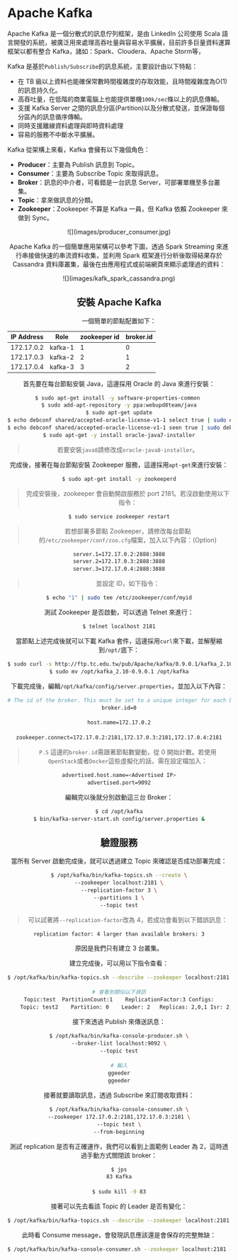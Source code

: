 # Apache Kafka 
Apache Kafka 是一個分散式的訊息佇列框架，是由 LinkedIn 公司使用 Scala 語言開發的系統，被廣泛用來處理高吞吐量與容易水平擴展，目前許多巨量資料運算框架以都有整合 Kafka，諸如：Spark、Cloudera、Apache Storm等，

Kafka 是基於```Publish/Subscribe```的訊息系統，主要設計由以下特點：
* 在 TB 級以上資料也能確保常數時間複雜度的存取效能，且時間複雜度為O(1)的訊息持久化。
* 高吞吐量，在低階的商業電腦上也能提供單機```100k/sec```條以上的訊息傳輸。
* 支援 Kafka Server 之間的訊息分區(Partition)以及分散式發送，並保證每個分區內的訊息循序傳輸。
* 同時支援離線資料處理與即時資料處理
* 容易的服務不中斷水平擴展。

Kafka 從架構上來看，Kafka 會擁有以下幾個角色：
* **Producer**：主要為 Publish 訊息到 Topic。
* **Consumer**：主要為 Subscribe Topic 來取得訊息。
* **Broker**：訊息的中介者，可看錯是一台訊息 Server，可部署單機至多台叢集。
* **Topic**：拿來做訊息的分類。
* **Zookeeper**：Zookeeper 不算是 Kafka 一員，但 Kafka 依賴 Zookeeper 來做到 Sync。

<center> ![](images/producer_consumer.jpg) 

Apache Kafka 的一個簡單應用架構可以參考下圖，透過 Spark Streaming 來進行串接做快速的串流資料收集，並利用 Spark 框架進行分析後取得結果存於 Cassandra 資料庫叢集，最後在由應用程式或前端網頁來顯示處理過的資料：

<center> ![](images/kafk_spark_cassandra.png)


## 安裝 Apache Kafka
一個簡單的節點配置如下：

| IP Address  |   Role   | zookeeper id | broker.id |
|-------------|----------|--------------|-----------|
|172.17.0.2   |  kafka-1 |       1      |     0     |
|172.17.0.3   |  kafka-2 |       2      |     1     |
|172.17.0.4   |  kafka-3 |       3      |     2     |

首先要在每台節點安裝 Java，這邊採用 Oracle 的 Java 來進行安裝：
```sh
$ sudo apt-get install -y software-properties-common 
$ sudo add-apt-repository -y ppa:webupd8team/java
$ sudo apt-get update
$ echo debconf shared/accepted-oracle-license-v1-1 select true | sudo debconf-set-selections
$ echo debconf shared/accepted-oracle-license-v1-1 seen true | sudo debconf-set-selections
$ sudo apt-get -y install oracle-java7-installer
```
> 若要安裝```java8```請修改成```oracle-java8-installer```。

完成後，接著在每台節點安裝 Zookeeper 服務，這邊採用```apt-get```來進行安裝：
```sh
$ sudo apt-get install -y zookeeperd
```
> 完成安裝後，zookeeper 會自動開啟服務於 port 2181。若沒啟動使用以下指令：
```sh
$ sudo service zookeeper restart
```

> 若想部署多節點 Zookeeper，請修改每台節點的```/etc/zookeeper/conf/zoo.cfg```檔案，加入以下內容：(Option) 
```sh
server.1=172.17.0.2:2888:3888
server.2=172.17.0.3:2888:3888
server.3=172.17.0.4:2888:3888
```
> 並設定 ID，如下指令：
```sh
$ echo "1" | sudo tee /etc/zookeeper/conf/myid
```

測試 Zookeeper 是否啟動，可以透過 Telnet 來進行：
```sh
$ telnet localhost 2181
```

當節點上述完成後就可以下載 Kafka 套件，這邊採用```curl```來下載，並解壓縮到```/opt/```底下：
```sh
$ sudo curl -s http://ftp.tc.edu.tw/pub/Apache/kafka/0.9.0.1/kafka_2.10-0.9.0.1.tgz | sudo tar -xz -C /opt/
$ sudo mv /opt/kafka_2.10-0.9.0.1 /opt/kafka
```

下載完成後，編輯```/opt/kafka/config/server.properties```，並加入以下內容：
```sh
# The id of the broker. This must be set to a unique integer for each broker.
broker.id=0

host.name=172.17.0.2

zookeeper.connect=172.17.0.2:2181,172.17.0.3:2181,172.17.0.4:2181
```
> ```P.S``` 這邊的```broker.id```需跟著節點數變動，從 0  開始計數。若使用```OpenStack```或者```Docker```這些虛擬化的話，需在設定檔加入：
```sh
advertised.host.name=<Advertised IP>
advertised.port=9092
```

編輯完以後就分別啟動這三台 Broker：
```sh
$ cd /opt/kafka
$ bin/kafka-server-start.sh config/server.properties &
```

## 驗證服務
當所有 Server 啟動完成後，就可以透過建立 Topic 來確認是否成功部署完成：
```sh
$ /opt/kafka/bin/kafka-topics.sh --create \
--zookeeper localhost:2181 \
--replication-factor 3 \
--partitions 1 \
--topic test
```
> 可以試著將```--replication-factor```改為 4，若成功會看到以下錯誤訊息：
```
replication factor: 4 larger than available brokers: 3
```
原因是我們只有建立 3 台叢集。

建立完成後，可以用以下指令查看：
```sh
$ /opt/kafka/bin/kafka-topics.sh --describe --zookeeper localhost:2181 --topic test

# 會看到類似以下資訊
Topic:test	PartitionCount:1	ReplicationFactor:3	Configs:
	Topic: test2	Partition: 0	Leader: 2	Replicas: 2,0,1	Isr: 2,0,1
```

接下來透過 Publish 來傳送訊息：
```sh
$ /opt/kafka/bin/kafka-console-producer.sh \
--broker-list localhost:9092 \
--topic test

# 輸入
ggeeder
ggeeder
```

接著就要讀取訊息，透過 Subscribe 來訂閱收取資料：
```sh
$ /opt/kafka/bin/kafka-console-consumer.sh \
--zookeeper 172.17.0.2:2181,172.17.0.3:2181 \
--topic test \
--from-beginning
```

測試 replication 是否有正確運作，我們可以看到上面範例 Leader 為 2，這時透過手動方式關閉該 broker：
```sh
$ jps
83 Kafka

$ sudo kill -9 83
```

接著可以先去看該 Topic 的 Leader 是否有變化：
```sh
$ /opt/kafka/bin/kafka-topics.sh --describe --zookeeper localhost:2181 --topic test
```

此時看 Consume message，會發現訊息應該還是會保存的完整無缺：
```sh
$ /opt/kafka/bin/kafka-console-consumer.sh --zookeeper localhost:2181 --from-beginning --topic test
```